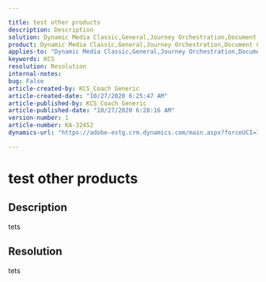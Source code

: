 ```yaml
---

title: test other products  
description: Description  
solution: Dynamic Media Classic,General,Journey Orchestration,Document Cloud,Experience Cloud,Experience Manager,Experience Platform  
product: Dynamic Media Classic,General,Journey Orchestration,Document Cloud,Experience Cloud,Experience Manager,Experience Platform  
applies-to: "Dynamic Media Classic,General,Journey Orchestration,Document Cloud,Experience Cloud,Experience Manager XML Documentation for Adobe Experience Manager,Experience Platform,Experience Manager XML Documentation Add-on for Adobe Experience Manager,Experience Manager"  
keywords: KCS  
resolution: Resolution  
internal-notes:   
bug: False  
article-created-by: KCS_Coach Generic  
article-created-date: "10/27/2020 6:25:47 AM"  
article-published-by: KCS_Coach Generic  
article-published-date: "10/27/2020 6:28:16 AM"  
version-number: 1  
article-number: KA-32452  
dynamics-url: "https://adobe-estg.crm.dynamics.com/main.aspx?forceUCI=1&pagetype=entityrecord&etn=knowledgearticle&id=a0e4193d-1d18-eb11-a813-000d3a3038a2"

---
```


# test other products

## Description

tets

## Resolution

tets
